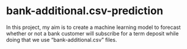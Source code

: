 # bank-additional.csv-prediction

In this project, my aim is to create a machine learning model to forecast whether or not a bank 
customer will subscribe for a term deposit while doing that we use “bank-additional.csv” files.
